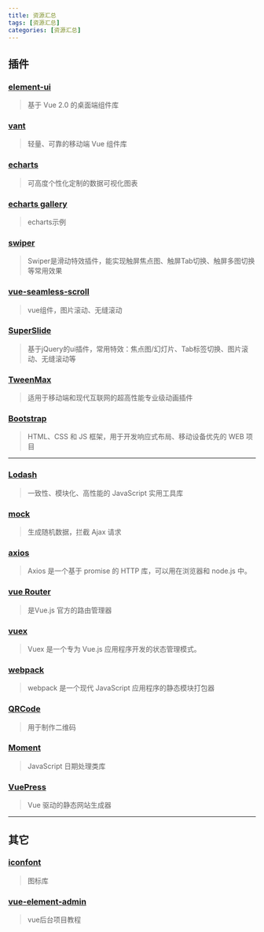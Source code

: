 ```yaml
---
title: 资源汇总
tags: [资源汇总]
categories: [资源汇总]
---
```

## 插件
### [element-ui](https://element.eleme.cn/#/zh-CN)
  > 基于 Vue 2.0 的桌面端组件库

### [vant](https://youzan.github.io/vant/#/zh-CN/intro)
  > 轻量、可靠的移动端 Vue 组件库

### [echarts](https://www.echartsjs.com/zh/index.html)
  > 可高度个性化定制的数据可视化图表

### [echarts gallery](https://gallery.echartsjs.com/explore.html#sort=rank~timeframe=all~author=all)
  > echarts示例

### [swiper](https://www.swiper.com.cn/)
  > Swiper是滑动特效插件，能实现触屏焦点图、触屏Tab切换、触屏多图切换等常用效果

### [vue-seamless-scroll](https://chenxuan1993.gitee.io/component-document/index_prod#/component/seamless-default)
  > vue组件，图片滚动、无缝滚动

### [SuperSlide](http://www.superslide2.com/)
  > 基于jQuery的ui插件，常用特效：焦点图/幻灯片、Tab标签切换、图片滚动、无缝滚动等

### [TweenMax](https://www.tweenmax.com.cn/)
  > 适用于移动端和现代互联网的超高性能专业级动画插件

### [Bootstrap](https://v3.bootcss.com/)
  >  HTML、CSS 和 JS 框架，用于开发响应式布局、移动设备优先的 WEB 项目

--------------------------------------------------------------------

### [Lodash](https://www.lodashjs.com/)
  > 一致性、模块化、高性能的 JavaScript 实用工具库

### [mock](http://mockjs.com/)
  > 生成随机数据，拦截 Ajax 请求

### [axios](http://www.axios-js.com/zh-cn/docs/)
  > Axios 是一个基于 promise 的 HTTP 库，可以用在浏览器和 node.js 中。

### [vue Router](https://router.vuejs.org/zh/guide/#javascript)
  > 是Vue.js 官方的路由管理器

### [vuex](https://vuex.vuejs.org/zh/)
  > Vuex 是一个专为 Vue.js 应用程序开发的状态管理模式。

### [webpack](https://www.webpackjs.com/)
  > webpack 是一个现代 JavaScript 应用程序的静态模块打包器

### [QRCode](https://www.jianshu.com/p/d3883e020d99)
  > 用于制作二维码

### [Moment](http://momentjs.cn/)
  > JavaScript 日期处理类库

### [VuePress](https://vuepress.vuejs.org/zh/)
  > Vue 驱动的静态网站生成器

----------------------------------------------------------------------

## 其它
### [iconfont](https://www.iconfont.cn/)
  > 图标库

### [vue-element-admin](https://panjiachen.gitee.io/vue-element-admin/#/)
  > vue后台项目教程